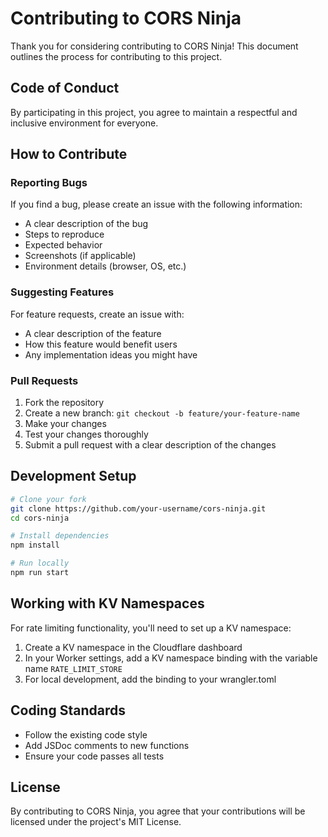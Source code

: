 # Contributing to CORS Ninja

Thank you for considering contributing to CORS Ninja! This document outlines the process for contributing to this project.

## Code of Conduct

By participating in this project, you agree to maintain a respectful and inclusive environment for everyone.

## How to Contribute

### Reporting Bugs

If you find a bug, please create an issue with the following information:
- A clear description of the bug
- Steps to reproduce
- Expected behavior
- Screenshots (if applicable)
- Environment details (browser, OS, etc.)

### Suggesting Features

For feature requests, create an issue with:
- A clear description of the feature
- How this feature would benefit users
- Any implementation ideas you might have

### Pull Requests

1. Fork the repository
2. Create a new branch: `git checkout -b feature/your-feature-name`
3. Make your changes
4. Test your changes thoroughly
5. Submit a pull request with a clear description of the changes

## Development Setup

```bash
# Clone your fork
git clone https://github.com/your-username/cors-ninja.git
cd cors-ninja

# Install dependencies
npm install

# Run locally
npm run start
```

## Working with KV Namespaces

For rate limiting functionality, you'll need to set up a KV namespace:

1. Create a KV namespace in the Cloudflare dashboard
2. In your Worker settings, add a KV namespace binding with the variable name `RATE_LIMIT_STORE`
3. For local development, add the binding to your wrangler.toml

## Coding Standards

- Follow the existing code style
- Add JSDoc comments to new functions
- Ensure your code passes all tests

## License

By contributing to CORS Ninja, you agree that your contributions will be licensed under the project's MIT License.
